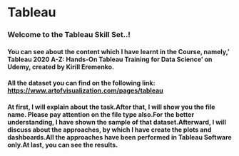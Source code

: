 # Tableau

### Welcome to the Tableau Skill Set..!

#### You can see about the content which I have learnt in the Course, namely,’ Tableau 2020 A-Z: Hands-On Tableau Training for Data Science’ on Udemy, created by Kirill Eremenko. 
#### All the dataset you can find on the following link: https://www.artofvisualization.com/pages/tableau

#### At first, I will explain about the task.After that, I will show you the file name. Please pay attention on the file type also.For the better understanding, I have shown the sample of that dataset.Afterward, I will discuss about the approaches, by which I have create the plots and dashboards.All the approaches have been performed in Tableau Software only.At last, you can see the results.